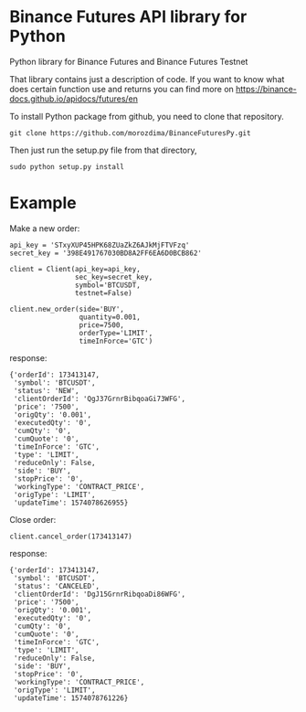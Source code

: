 # Binance Futures API library for Python
Python library for Binance Futures and Binance Futures Testnet

That library contains just a description of code.
If you want to know what does certain function use and returns you can find more on
    https://binance-docs.github.io/apidocs/futures/en

To install Python package from github, you need to clone that repository.

    git clone https://github.com/morozdima/BinanceFuturesPy.git
Then just run the setup.py file from that directory,

    sudo python setup.py install

# Example
Make a new order:

    api_key = 'STxyXUP45HPK68ZUaZkZ6AJkMjFTVFzq'
    secret_key = '398E491767030BD8A2FF6EA6D0BCB862'

    client = Client(api_key=api_key, 
                    sec_key=secret_key,
                    symbol='BTCUSDT,
                    testnet=False)

    client.new_order(side='BUY',
                     quantity=0.001,
                     price=7500,
                     orderType='LIMIT',
                     timeInForce='GTC')
response:

    {'orderId': 173413147,
     'symbol': 'BTCUSDT',
     'status': 'NEW',
     'clientOrderId': 'QgJ37GrnrBibqoaGi73WFG',
     'price': '7500',
     'origQty': '0.001',
     'executedQty': '0',
     'cumQty': '0',
     'cumQuote': '0',
     'timeInForce': 'GTC',
     'type': 'LIMIT',
     'reduceOnly': False,
     'side': 'BUY',
     'stopPrice': '0',
     'workingType': 'CONTRACT_PRICE',
     'origType': 'LIMIT',
     'updateTime': 1574078626955}
     
Close order:
    
    client.cancel_order(173413147)
response:

    {'orderId': 173413147,
     'symbol': 'BTCUSDT',
     'status': 'CANCELED',
     'clientOrderId': 'DgJ15GrnrRibqoaDi86WFG',
     'price': '7500',
     'origQty': '0.001',
     'executedQty': '0',
     'cumQty': '0',
     'cumQuote': '0',
     'timeInForce': 'GTC',
     'type': 'LIMIT',
     'reduceOnly': False,
     'side': 'BUY',
     'stopPrice': '0',
     'workingType': 'CONTRACT_PRICE',
     'origType': 'LIMIT',
     'updateTime': 1574078761226}
  
  
